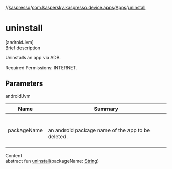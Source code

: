 //[kaspresso](../../index.md)/[com.kaspersky.kaspresso.device.apps](../index.md)/[Apps](index.md)/[uninstall](uninstall.md)



# uninstall  
[androidJvm]  
Brief description  




Uninstalls an app via ADB.



Required Permissions: INTERNET.





## Parameters  
  
androidJvm  
  
|  Name|  Summary| 
|---|---|
| packageName| <br><br>an android package name of the app to be deleted.<br><br>
  
  
Content  
abstract fun [uninstall](uninstall.md)(packageName: [String](https://kotlinlang.org/api/latest/jvm/stdlib/kotlin/-string/index.html))  



